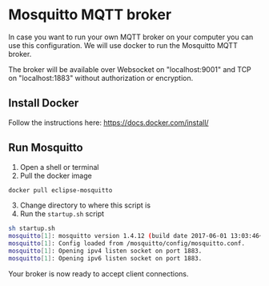 # Mosquitto MQTT broker

In case you want to run your own MQTT broker on your computer you can use this configuration.
We will use docker to run the Mosquitto MQTT broker.

The broker will be available over Websocket on "localhost:9001" and TCP on "localhost:1883"
without authorization or encryption.

## Install Docker
Follow the instructions here: https://docs.docker.com/install/

## Run Mosquitto

1. Open a shell or terminal
2. Pull the docker image

```bash
docker pull eclipse-mosquitto
```

3. Change directory to where this script is
4. Run the `startup.sh` script

```bash
sh startup.sh
mosquitto[1]: mosquitto version 1.4.12 (build date 2017-06-01 13:03:46+0000) starting
mosquitto[1]: Config loaded from /mosquitto/config/mosquitto.conf.
mosquitto[1]: Opening ipv4 listen socket on port 1883.
mosquitto[1]: Opening ipv6 listen socket on port 1883.
```

Your broker is now ready to accept client connections.